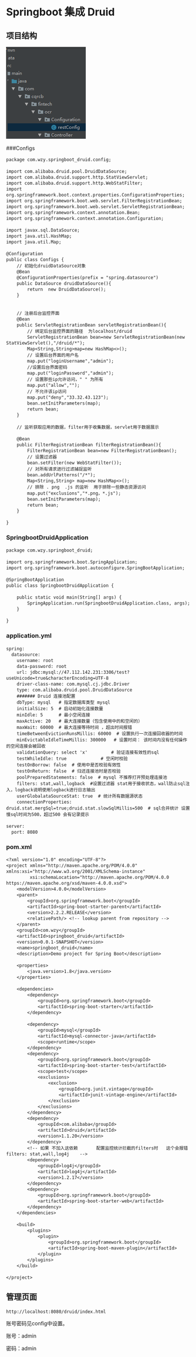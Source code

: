 # Springboot 集成 Druid

## 项目结构

![](../Images/1.png)


###Configs

	package com.wzy.springboot_druid.config;
	
	import com.alibaba.druid.pool.DruidDataSource;
	import com.alibaba.druid.support.http.StatViewServlet;
	import com.alibaba.druid.support.http.WebStatFilter;
	import org.springframework.boot.context.properties.ConfigurationProperties;
	import org.springframework.boot.web.servlet.FilterRegistrationBean;
	import org.springframework.boot.web.servlet.ServletRegistrationBean;
	import org.springframework.context.annotation.Bean;
	import org.springframework.context.annotation.Configuration;
	
	import javax.sql.DataSource;
	import java.util.HashMap;
	import java.util.Map;
	
	@Configuration
	public class Configs {
	    // 初始化druidDataSource对象
	    @Bean
	    @ConfigurationProperties(prefix = "spring.datasource")
	    public DataSource druidDataSource(){
	        return  new DruidDataSource();
	    }
	
	
	    // 注册后台监控界面
	    @Bean
	    public ServletRegistrationBean servletRegistrationBean(){
	        // 绑定后台监控界面的路径  为localhost/druid
	        ServletRegistrationBean bean=new ServletRegistrationBean(new StatViewServlet(),"/druid/*");
	        Map<String,String>map=new HashMap<>();
	        // 设置后台界面的用户名
	        map.put("loginUsername","admin");
	        //设置后台界面密码
	        map.put("loginPassword","admin");
	        // 设置那些ip允许访问，" " 为所有
	        map.put("allow","");
	        // 不允许该ip访问
	        map.put("deny","33.32.43.123");
	        bean.setInitParameters(map);
	        return bean;
	    }
	
	    // 监听获取应用的数据，filter用于收集数据，servlet用于数据展示
	
	    @Bean
	    public FilterRegistrationBean filterRegistrationBean(){
	        FilterRegistrationBean bean=new FilterRegistrationBean();
	        // 设置过滤器
	        bean.setFilter(new WebStatFilter());
	        // 对所有请求进行过滤捕捉监听
	        bean.addUrlPatterns("/*");
	        Map<String,String> map=new HashMap<>();
	        // 排除 . png  .js 的监听  用于排除一些静态资源访问
	        map.put("exclusions","*.png，*.js");
	        bean.setInitParameters(map);
	        return bean;
	    }
	
	}


### SpringbootDruidApplication

	package com.wzy.springboot_druid;
	
	import org.springframework.boot.SpringApplication;
	import org.springframework.boot.autoconfigure.SpringBootApplication;
	
	@SpringBootApplication
	public class SpringbootDruidApplication {
	
	    public static void main(String[] args) {
	        SpringApplication.run(SpringbootDruidApplication.class, args);
	    }
	
	}


### application.yml

	spring:
	  datasource:
	    username: root
	    data-password: root
	    url: jdbc:mysql://47.112.142.231:3306/test?useUnicode=true&characterEncoding=UTF-8
	    driver-class-name: com.mysql.cj.jdbc.Driver
	    type: com.alibaba.druid.pool.DruidDataSource
	    ####### Druid 连接池配置
	    dbType: mysql   # 指定数据库类型 mysql
	    initialSize: 5  # 启动初始化连接数量
	    minIdle: 5      # 最小空闲连接
	    maxActive: 20   # 最大连接数量（包含使用中的和空闲的）
	    maxWait: 60000  # 最大连接等待时间 ，超出时间报错
	    timeBetweenEvictionRunsMillis: 60000  # 设置执行一次连接回收器的时间
	    minEvictableIdleTimeMillis: 300000   # 设置时间： 该时间内没有任何操作的空闲连接会被回收
	    validationQuery: select 'x'         # 验证连接有效性的sql
	    testWhileIdle: true             # 空闲时校验
	    testOnBorrow: false  # 使用中是否校验有效性
	    testOnReturn: false  # 归还连接池时是否校验
	    poolPreparedStatements: false  # mysql 不推荐打开预处理连接池
	    filters: stat,wall,logback  #设置过滤器 stat用于接收状态，wall防止sql注入，logback说明使用logback进行日志输出
	    userGlobalataSourceStat: true  # 统计所有数据源状态
	    connectionProperties: druid.stat.mergSql=true;druid.stat.slowSqlMillis=500  # sql合并统计 设置慢sql时间为500，超过500 会有记录提示
	
	server:
	  port: 8080


### pom.xml

	<?xml version="1.0" encoding="UTF-8"?>
	<project xmlns="http://maven.apache.org/POM/4.0.0" xmlns:xsi="http://www.w3.org/2001/XMLSchema-instance"
	         xsi:schemaLocation="http://maven.apache.org/POM/4.0.0 https://maven.apache.org/xsd/maven-4.0.0.xsd">
	    <modelVersion>4.0.0</modelVersion>
	    <parent>
	        <groupId>org.springframework.boot</groupId>
	        <artifactId>spring-boot-starter-parent</artifactId>
	        <version>2.2.2.RELEASE</version>
	        <relativePath/> <!-- lookup parent from repository -->
	    </parent>
	    <groupId>com.wzy</groupId>
	    <artifactId>springboot_druid</artifactId>
	    <version>0.0.1-SNAPSHOT</version>
	    <name>springboot_druid</name>
	    <description>Demo project for Spring Boot</description>
	
	    <properties>
	        <java.version>1.8</java.version>
	    </properties>
	
	    <dependencies>
	        <dependency>
	            <groupId>org.springframework.boot</groupId>
	            <artifactId>spring-boot-starter</artifactId>
	        </dependency>
	
	        <dependency>
	            <groupId>mysql</groupId>
	            <artifactId>mysql-connector-java</artifactId>
	            <scope>runtime</scope>
	        </dependency>
	        <dependency>
	            <groupId>org.springframework.boot</groupId>
	            <artifactId>spring-boot-starter-test</artifactId>
	            <scope>test</scope>
	            <exclusions>
	                <exclusion>
	                    <groupId>org.junit.vintage</groupId>
	                    <artifactId>junit-vintage-engine</artifactId>
	                </exclusion>
	            </exclusions>
	        </dependency>
	        <dependency>
	            <groupId>com.alibaba</groupId>
	            <artifactId>druid</artifactId>
	            <version>1.1.20</version>
	        </dependency>
	        <!-- 如果 不加入这依赖       配置监控统计拦截的filters时   这个会报错 filters: stat,wall,log4j    -->
	        <dependency>
	            <groupId>log4j</groupId>
	            <artifactId>log4j</artifactId>
	            <version>1.2.17</version>
	        </dependency>
	        <dependency>
	            <groupId>org.springframework.boot</groupId>
	            <artifactId>spring-boot-starter-web</artifactId>
	        </dependency>
	    </dependencies>
	
	    <build>
	        <plugins>
	            <plugin>
	                <groupId>org.springframework.boot</groupId>
	                <artifactId>spring-boot-maven-plugin</artifactId>
	            </plugin>
	        </plugins>
	    </build>
	
	</project>



## 管理页面

	http://localhost:8080/druid/index.html

账号密码见config中设置。

账号：admin

密码：admin


